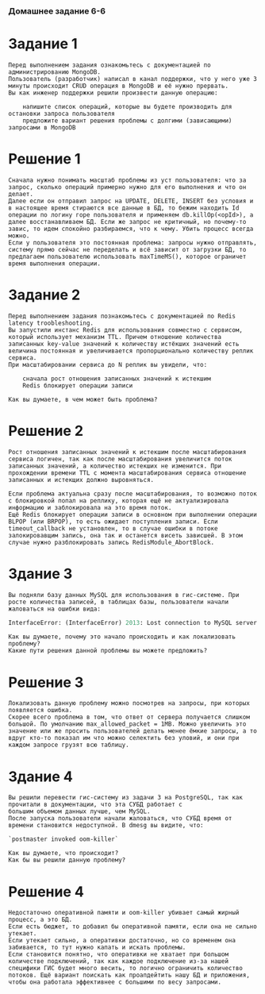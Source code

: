 ### Домашнее задание 6-6

# Задание 1
	Перед выполнением задания ознакомьтесь с документацией по администрированию MongoDB.
	Пользователь (разработчик) написал в канал поддержки, что у него уже 3 минуты происходит CRUD операция в MongoDB и её нужно прервать.
	Вы как инженер поддержки решили произвести данную операцию:

	    напишите список операций, которые вы будете производить для остановки запроса пользователя
	    предложите вариант решения проблемы с долгими (зависающими) запросами в MongoDB

# Решение 1
	Сначала нужно понимать масштаб проблемы из уст пользователя: что за запрос, сколько операций примерно нужно для его выполнения и что он делает.
	Далее если он отправил запрос на UPDATE, DELETE, INSERT без условия и в настоящее время стираются все данные в БД, то бежим находить Id операции по логину горе пользователя и применяем db.killOp(<opId>), а далее восстанавливаем БД. Если же запрос не критичный, но почему-то завис, то идем спокойно разбираемся, что к чему. Убить процесс всегда можно.
	Если у пользователя это постоянная проблема: запросы нужно отправлять, систему прямо сейчас не переделать и всё зависит от загрузки БД, то предлагаем пользователю использовать maxTimeMS(), которое ограничет время выполнения операции.
	
# Задание 2
	Перед выполнением задания познакомьтесь с документацией по Redis latency troobleshooting.
	Вы запустили инстанс Redis для использования совместно с сервисом, который использует механизм TTL. Причем отношение количества записанных key-value значений к количеству истёкших значений есть величина постоянная и увеличивается пропорционально количеству реплик сервиса.
	При масштабировании сервиса до N реплик вы увидели, что:

	    сначала рост отношения записанных значений к истекшим
	    Redis блокирует операции записи

	Как вы думаете, в чем может быть проблема?
	
# Решение 2
	Рост отношения записанных значений к истекшим после масштабирования сервиса логичен, так как после масштабирования увеличится поток записанных значений, а количество истекших не изменится. При прохождении времени TTL с момента масштабирования сервиса отношение записанных и истекщих должно выровняться.
	
	Если проблема актуальна сразу после масштабирования, то возможно поток с блокировкой попал на реплику, которая ещё не актуализировала информацию и заблокировала на это время поток.
	Ещё Redis блокирует операции записи в основном при выполнении операции BLPOP (или BRPOP), то есть ожидает поступления записи. Если timeout_callback не установлен, то в случае ошибки в потоке залокировавщим запись, она так и останется висеть зависшей. В этом случае нужно разблокировать запись RedisModule_AbortBlock.
	
	
# Здание 3
	Вы подняли базу данных MySQL для использования в гис-системе. При росте количества записей, в таблицах базы, пользователи начали жаловаться на ошибки вида:
```python
InterfaceError: (InterfaceError) 2013: Lost connection to MySQL server during query u'SELECT..... '
```

	Как вы думаете, почему это начало происходить и как локализовать проблему?
	Какие пути решения данной проблемы вы можете предложить?
	
# Решение 3
	Локализовать данную проблему можно посмотрев на запросы, при которых появляется ошибка.
	Скорее всего проблема в том, что ответ от сервера получается слишком большой. По умолчанию max_allowed_packet = 1MB. Можно увеличить это значение или же просить пользователей делать менее ёмкие запросы, а то вдруг кто-то показал им что можно селектить без уловий, и они при каждом запросе грузят всю таблицу.
	
	
# Здание 4
	Вы решили перевести гис-систему из задачи 3 на PostgreSQL, так как прочитали в документации, что эта СУБД работает с 
	большим объемом данных лучше, чем MySQL.
	После запуска пользователи начали жаловаться, что СУБД время от времени становится недоступной. В dmesg вы видите, что:

	`postmaster invoked oom-killer`

	Как вы думаете, что происходит?
	Как бы вы решили данную проблему?
	
# Решение 4
	Недостаточно оперативной памяти и oom-killer убивает самый жирный процесс, а это БД.
	Если есть бюджет, то добавил бы оперативной памяти, если она не сильно утекает.
	Если утекает сильно, а оперативки достаточно, но со временем она забивается, то тут нужно капать и искать проблемы.
	Если становится понятно, что оперативки не хватает при большом количестве подключений, так как каждое подключение из-за нашей специфики ГИС будет много весить, то логично ограничить количество потоков. Ещё вариант поискать как проапдейтить нашу БД и приложения, чтобы она работала эффективнее с большими по весу запросами. 
